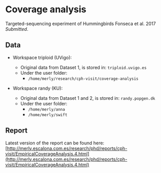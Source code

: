 # Coverage analysis

Targeted-sequencing experiment of Hummingbirds
Fonseca et al. 2017 *Submitted*.

## Data

- Workspace triploid (UVigo):
    - Original data from Dataset 1, is stored in: `triploid.uvigo.es`
    - Under the user folder:
        - `/home/merly/research/cph-visit/coverage-analysis`

- Workspace randy (KU):
    - Original data from Dataset 1 and 2, is stored in: `randy.popgen.dk`
    - Under the user folder:
        - `/home/merly/anna`
        - `/home/merly/swift`

## Report

Latest version of the report can be found here: [http://merly.escalona.com.es/research/phd/reports/cph-visit/EmpiricalCoverageAnalysis.4.html](http://merly.escalona.com.es/research/phd/reports/cph-visit/EmpiricalCoverageAnalysis.4.html)
